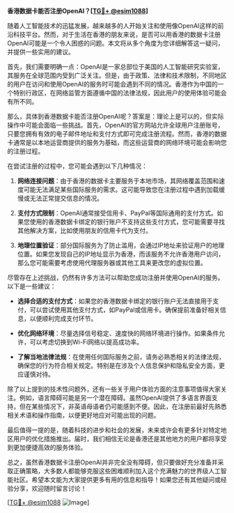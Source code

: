 **香港数据卡能否注册OpenAI？[[TG💪+ @esim1088](https://t.me/s/esim1088)]**

随着人工智能技术的迅猛发展，越来越多的人开始关注和使用像OpenAI这样的前沿科技平台。然而，对于生活在香港的朋友来说，是否可以用香港的数据卡注册OpenAI可能是一个令人困惑的问题。本文将从多个角度为您详细解答这一疑问，并提供一些实用的建议。

首先，我们需要明确一点：OpenAI是一家总部位于美国的人工智能研究实验室，其服务在全球范围内受到广泛关注。但是，由于政策、法律和技术限制，不同地区的用户在访问和使用OpenAI的服务时可能会遇到不同的情况。香港作为中国的一个特别行政区，在网络监管方面遵循中国的法律法规，因此用户的使用体验可能会有所不同。

那么，具体到香港数据卡能否注册OpenAI呢？答案是：理论上是可以的，但实际操作中可能会面临一些挑战。首先，OpenAI的官方网站允许全球用户注册账号，只要您拥有有效的电子邮件地址和支付方式即可完成注册流程。然而，香港的数据卡通常是以本地运营商提供的服务为基础，而这些运营商的网络环境可能会影响您的注册过程。

在尝试注册的过程中，您可能会遇到以下几种情况：

1. **网络连接问题**：由于香港的数据卡主要服务于本地市场，其网络覆盖范围和速度可能无法满足某些国际服务的需求。这可能导致您在注册过程中遇到加载缓慢或无法正常提交信息的情况。

2. **支付方式限制**：OpenAI通常接受信用卡、PayPal等国际通用的支付方式。如果您使用的香港数据卡绑定的银行账户不支持这些支付方式，您可能需要寻找其他解决方案，比如使用朋友的信用卡代为支付。

3. **地理位置验证**：部分国际服务为了防止滥用，会通过IP地址来验证用户的地理位置。如果您发现自己的IP地址显示为香港，而该服务不允许香港用户访问，那么您可能需要考虑使用代理服务器或其他工具来更改您的虚拟位置。

尽管存在上述挑战，仍然有许多方法可以帮助您成功注册并使用OpenAI的服务。以下是一些建议：

- **选择合适的支付方式**：如果您的香港数据卡绑定的银行账户无法直接用于支付，可以尝试使用其他支付方式，如PayPal或信用卡。确保提前准备好相关信息，以便顺利完成支付环节。

- **优化网络环境**：尽量选择信号稳定、速度快的网络环境进行操作。如果条件允许，可以考虑切换到Wi-Fi网络以提高成功率。

- **了解当地法律法规**：在使用任何国际服务之前，请务必熟悉相关的法律法规，确保您的行为符合相关规定。特别是在涉及个人信息保护和隐私安全方面，更应谨慎对待。

除了以上提到的技术性问题外，还有一些关于用户体验方面的注意事项值得大家关注。例如，语言障碍可能是另一个潜在障碍。虽然OpenAI提供了多语言界面支持，但在某些情况下，非英语母语者仍可能感到不便。因此，在注册前最好先熟悉相关术语和操作指南，以便更好地应对可能出现的问题。

最后值得一提的是，随着科技的进步和社会的发展，未来或许会有更多针对特定地区用户的优化措施推出。届时，我们相信无论是香港还是其他地方的用户都将享受到更加便捷高效的服务体验。

总之，虽然香港数据卡注册OpenAI并非完全没有障碍，但只要做好充分准备并采取正确策略，大多数人都能够克服这些困难顺利加入这个充满魅力的世界级人工智能社区。希望本文能为大家提供更多有用的信息和指导！如果您还有其他疑问或经验分享，欢迎随时留言讨论！

[[TG💪+ @esim1088](https://t.me/s/esim1088) ![Image](https://i.postimg.cc/4NQfJmqS/Snipaste-2025-05-13-00-14-12.png)]